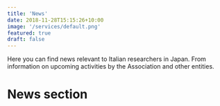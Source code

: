 ```yaml
---
title: 'News'
date: 2018-11-28T15:15:26+10:00
image: '/services/default.png'
featured: true
draft: false
---
```

Here you can find news relevant to Italian researchers in Japan. From information on upcoming activities by the Association and other entities.

# News section

